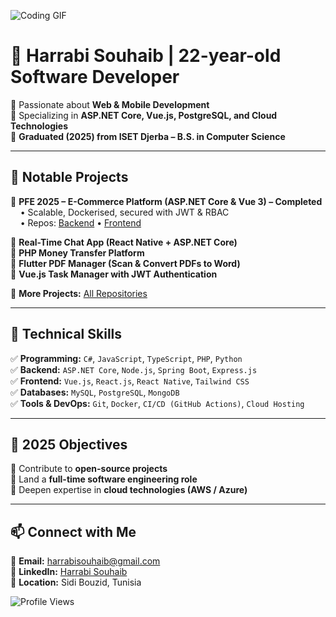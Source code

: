 ![Coding GIF](https://media.giphy.com/media/13HgwGsXF0aiGY/giphy.gif)

# 🚀 Harrabi Souhaib | 22-year-old Software Developer  
🔹 Passionate about **Web & Mobile Development**  
🔹 Specializing in **ASP.NET Core, Vue.js, PostgreSQL, and Cloud Technologies**  
🔹 **Graduated (2025) from ISET Djerba – B.S. in Computer Science**

---

## **💼 Notable Projects**  
🔹 **PFE 2025 – E-Commerce Platform (ASP.NET Core & Vue 3) – Completed**  
&nbsp;&nbsp;&nbsp;&nbsp;• Scalable, Dockerised, secured with JWT & RBAC  
&nbsp;&nbsp;&nbsp;&nbsp;• Repos: [Backend](https://github.com/CodeBySouhaib/pfe-nexus-api) • [Frontend](https://github.com/CodeBySouhaib/pfe-nexus-client)  

🔹 **Real-Time Chat App (React Native + ASP.NET Core)**  
🔹 **PHP Money Transfer Platform**  
🔹 **Flutter PDF Manager (Scan & Convert PDFs to Word)**  
🔹 **Vue.js Task Manager with JWT Authentication**  

📂 **More Projects:** [All Repositories](https://github.com/CodeBySouhaib?tab=repositories)  

---

## **🔧 Technical Skills**  
✅ **Programming:** `C#`, `JavaScript`, `TypeScript`, `PHP`, `Python`  
✅ **Backend:** `ASP.NET Core`, `Node.js`, `Spring Boot`, `Express.js`  
✅ **Frontend:** `Vue.js`, `React.js`, `React Native`, `Tailwind CSS`  
✅ **Databases:** `MySQL`, `PostgreSQL`, `MongoDB`  
✅ **Tools & DevOps:** `Git`, `Docker`, `CI/CD (GitHub Actions)`, `Cloud Hosting`  

---

## **🎯 2025 Objectives**  
📌 Contribute to **open-source projects**  
📌 Land a **full-time software engineering role**  
📌 Deepen expertise in **cloud technologies (AWS / Azure)**  

---

## **📫 Connect with Me**  
📩 **Email:** [harrabisouhaib@gmail.com](mailto:harrabisouhaib@gmail.com)  
💼 **LinkedIn:** [Harrabi Souhaib](https://www.linkedin.com/in/harrabisouhaib)  
📍 **Location:** Sidi Bouzid, Tunisia  

![Profile Views](https://komarev.com/ghpvc/?username=CodeBySouhaib&color=green)
